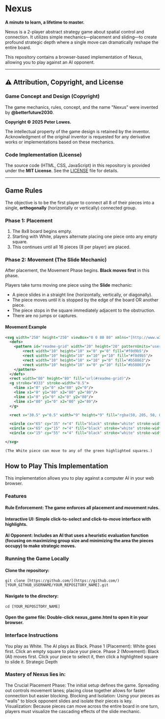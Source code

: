 # Nexus

**A minute to learn, a lifetime to master.**

Nexus is a 2-player abstract strategy game about spatial control and connection. It utilizes simple mechanics—placement and sliding—to create profound strategic depth where a single move can dramatically reshape the entire board.

This repository contains a browser-based implementation of Nexus, allowing you to play against an AI opponent.

---

## ⚠️ Attribution, Copyright, and License

### Game Concept and Design (Copyright)

The game mechanics, rules, concept, and the name "Nexus" were invented by **@betterfuture2030**.

**Copyright © 2025 Peter Lowes.**

The intellectual property of the game design is retained by the inventor. Acknowledgment of the original inventor is requested for any derivative works or implementations based on these mechanics.

### Code Implementation (License)

The source code (HTML, CSS, JavaScript) in this repository is provided under the **MIT License**. See the [LICENSE](LICENSE) file for details.

---

## Game Rules

The objective is to be the first player to connect all 8 of their pieces into a single, **orthogonally** (horizontally or vertically) connected group.

### Phase 1: Placement

1. The 8x8 board begins empty.
2. Starting with White, players alternate placing one piece onto any empty square.
3. This continues until all 16 pieces (8 per player) are placed.

### Phase 2: Movement (The Slide Mechanic)

After placement, the Movement Phase begins. **Black moves first** in this phase.

Players take turns moving one piece using the **Slide** mechanic:
* A piece slides in a straight line (horizontally, vertically, or diagonally).
* The piece moves until it is stopped by the edge of the board OR another piece.
* The piece stops in the square immediately adjacent to the obstruction.
* There are no jumps or captures.

#### Movement Example
```svg
<svg width="250" height="250" viewBox="0 0 80 80" xmlns="[http://www.w3.org/2000/svg](http://www.w3.org/2000/svg)">
  <defs>
    <pattern id="readme-grid" width="20" height="20" patternUnits="userSpaceOnUse">
        <rect width="10" height="10" x="0" y="0" fill="#f0d9b5"/>
        <rect width="10" height="10" x="10" y="10" fill="#f0d9b5"/>
        <rect width="10" height="10" x="10" y="0" fill="#b58863"/>
        <rect width="10" height="10" x="0" y="10" fill="#b58863"/>
    </pattern>
  </defs>
  <rect width="80" height="80" fill="url(#readme-grid)"/>
  <g stroke="#333" stroke-width="0.5">
    <line x1="0" y1="0" x2="80" y2="0"/>
    <line x1="0" y1="80" x2="80" y2="80"/>
    <line x1="0" y1="0" x2="0" y2="80"/>
    <line x1="80" y1="0" x2="80" y2="80"/>
  </g>

  <rect x="30.5" y="0.5" width="9" height="9" fill="rgba(50, 205, 50, 0.4)" stroke="green" stroke-width="1"/> <rect x="30.5" y="70.5" width="9" height="9" fill="rgba(50, 205, 50, 0.4)" stroke="green" stroke-width="1"/> <rect x="0.5" y="30.5" width="9" height="9" fill="rgba(50, 205, 50, 0.4)" stroke="green" stroke-width="1"/> <rect x="50.5" y="30.5" width="9" height="9" fill="rgba(50, 205, 50, 0.4)" stroke="green" stroke-width="1"/> <rect x="0.5" y="0.5" width="9" height="9" fill="rgba(50, 205, 50, 0.4)" stroke="green" stroke-width="1"/> <rect x="60.5" y="60.5" width="9" height="9" fill="rgba(50, 205, 50, 0.4)" stroke="green" stroke-width="1"/> <rect x="10.5" y="50.5" width="9" height="9" fill="rgba(50, 205, 50, 0.4)" stroke="green" stroke-width="1"/> <rect x="50.5" y="10.5" width="9" height="9" fill="rgba(50, 205, 50, 0.4)" stroke="green" stroke-width="1"/> <circle cx="35" cy="35" r="4" fill="white" stroke="black" stroke-width="0.5"/>

  <circle cx="65" cy="35" r="4" fill="black" stroke="white" stroke-width="0.5"/>
  <circle cx="65" cy="15" r="4" fill="black" stroke="white" stroke-width="0.5"/>
  <circle cx="15" cy="55" r="4" fill="black" stroke="white" stroke-width="0.5"/>

</svg>

(The White piece can move to any of the green highlighted squares.)
```

## How to Play This Implementation

This implementation allows you to play against a computer AI in your web browser.

### Features

#### Rule Enforcement: The game enforces all placement and movement rules.
#### Interactive UI: Simple click-to-select and click-to-move interface with highlights.
#### AI Opponent: Includes an AI that uses a heuristic evaluation function (focusing on maximizing group size and minimizing the area the pieces occupy) to make strategic moves.

### Running the Game Locally

#### Clone the repository:
```rev
git clone [https://github.com/](https://github.com/)[YOUR_GITHUB_USERNAME/YOUR_REPOSITORY_NAME].git
```

#### Navigate to the directory:
```rev
cd [YOUR_REPOSITORY_NAME]
```

#### Open the game file: Double-click nexus_game.html to open it in your browser.

### Interface Instructions
You play as White. The AI plays as Black.
Phase 1 (Placement): White goes first. Click an empty square to place your piece.
Phase 2 (Movement): Black (AI) moves first. Click your piece to select it, then click a highlighted square to slide it.
Strategic Depth

### Mastery of Nexus lies in:
The Crucial Placement Phase: The initial setup defines the game. Spreading out controls movement lanes; placing close together allows for faster connection but easier blocking.
Blocking and Isolation: Using your pieces as "walls" to block opponent slides and isolate their pieces is key.
Visualization: Because pieces can move across the entire board in one turn, players must visualize the cascading effects of the slide mechanic.
<!-- end list -->

